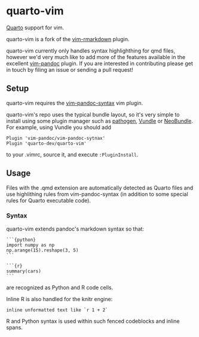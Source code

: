 quarto-vim
=============

[Quarto](https://quarto.org) support for vim.

quarto-vim is a fork of the [vim-rmarkdown](https://github.com/vim-pandoc/vim-rmarkdown) plugin.

quarto-vim currently only handles syntax highlighthing for qmd
files, however we'd very much like to add more of the features
available in the excellent [vim-pandoc](https://github.com/vim-pandoc/vim-pandoc)
plugin. If you are interested in contributing please get in
touch by filing an issue or sending a pull request!

## Setup

quarto-vim requires the [vim-pandoc-syntax](https://github.com/vim-pandoc/vim-pandoc-syntax) vim plugin. 


quarto-vim's repo uses the typical bundle layout, so it's very simple to
install using some plugin manager such as [pathogen](https://github.com/tpope/vim-pathogen), [Vundle](https://github.com/VundleVim/Vundle.vim) or [NeoBundle](https://github.com/Shougo/neobundle.vim). For
example, using Vundle you should add

    Plugin 'vim-pandoc/vim-pandoc-sytnax'
    Plugin 'quarto-dev/quarto-vim'

to your .vimrc, source it, and execute `:PluginInstall`.

## Usage

Files with the .qmd extension are automatically detected as Quarto files and use highlithing rules from vim-pandoc-syntax (in addition to some special rules for Quarto executable code).

### Syntax

quarto-vim extends pandoc's markdown syntax so that:

    ```{python}
    import numpy as np
    np.arange(15).reshape(3, 5)
    ```

    ```{r}
    summary(cars)
    ```
are recognized as Python and R code cells.

Inline R is also handled for the knitr engine:

    inline unformatted text like `r 1 + 2` 

R and Python syntax is used within such fenced codeblocks and inline spans.

